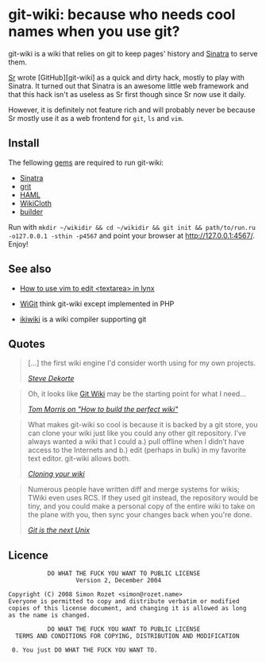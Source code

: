 git-wiki: because who needs cool names when you use git?
========================================================

git-wiki is a wiki that relies on git to keep pages' history
and [Sinatra][] to serve them.

[Sr] wrote [GitHub][git-wiki] as a quick and dirty hack, mostly to play with Sinatra.
It turned out that Sinatra is an awesome little web framework and that this
hack isn't as useless as Sr first though since Sr now use it daily.

However, it is definitely not feature rich and will probably never be because
Sr mostly use it as a web frontend for `git`, `ls` and `vim`.

Install
-------

The fellowing [gems][] are required to run git-wiki:

- [Sinatra][]
- [grit][]
- [HAML][]
- [WikiCloth][]
- [builder][]

Run with `mkdir ~/wikidir && cd ~/wikidir && git init && path/to/run.ru -o127.0.0.1 -sthin -p4567`
and point your browser at <http://127.0.0.1:4567/>. Enjoy!

See also
--------

- [How to use vim to edit &lt;textarea&gt; in lynx][tip]
- [WiGit][] think git-wiki except implemented in PHP
- [ikiwiki][] is a wiki compiler supporting git


  [Sinatra]: http://www.sinatrarb.com
  [GitHub]: http://github.com/sr/git-wiki
  [Sr]: http://github.com/sr
  [al3x]: http://github.com/al3x/gitwiki
  [gems]: http://www.rubygems.org/
  [grit]: http://github.com/mojombo/grit
  [HAML]: http://haml.hamptoncatlin.com
  [WikiCloth]: http://github.com/nricciar/wikicloth
  [builder]: http://builder.rubyforge.org/
  [tip]: http://wiki.infogami.com/using_lynx_&_vim_with_infogami
  [WiGit]: http://el-tramo.be/software/wigit
  [ikiwiki]: http://ikiwiki.info

Quotes
------

<blockquote>
<p>[...] the first wiki engine I'd consider worth using for my own projects.</p>
<p><cite>
<a href="http://www.dekorte.com/blog/blog.cgi?do=item&amp;id=3319">
Steve Dekorte</a>
</cite></p>
</blockquote>

<blockquote>
<p>Oh, it looks like <a href="http://atonie.org/2008/02/git-wiki">Git Wiki</a>
may be the starting point for what I need...</p>
<p><cite><a href="http://tommorris.org/blog/2008/03/09#pid2761430">
Tom Morris on "How to build the perfect wiki"</a></cite></p>
</blockquote>

<blockquote>
<p>What makes git-wiki so cool is because it is backed by a git store,
you can clone your wiki just like you could any other git repository.
I’ve always wanted a wiki that I could a.) pull offline when I didn’t
have access to the Internets and b.) edit (perhaps in bulk)
in my favorite text editor. git-wiki allows both.</p>
<p><cite><a href="http://github.com/willcodeforfoo/git-wiki/wikis">
Cloning your wiki</a></cite></p>
</blockquote>

<blockquote>
<p>Numerous people have written diff and merge systems for wikis;
TWiki even uses RCS. If they used git instead, the repository would be tiny, and
you could make a personal copy of the entire wiki to take on the plane with you,
then sync your changes back when you're done.</p>
<p><cite><a href="http://www.advogato.org/person/apenwarr/diary/371.html">
Git is the next Unix</a></cite></p>
</blockquote>

Licence
-------
               DO WHAT THE FUCK YOU WANT TO PUBLIC LICENSE
                       Version 2, December 2004

    Copyright (C) 2008 Simon Rozet <simon@rozet.name>
    Everyone is permitted to copy and distribute verbatim or modified
    copies of this license document, and changing it is allowed as long
    as the name is changed.

               DO WHAT THE FUCK YOU WANT TO PUBLIC LICENSE
      TERMS AND CONDITIONS FOR COPYING, DISTRIBUTION AND MODIFICATION

     0. You just DO WHAT THE FUCK YOU WANT TO.
